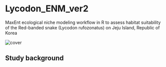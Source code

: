 # Lycodon_ENM_ver2
MaxEnt ecological niche modeling workflow in R to assess habitat suitability of the Red-banded snake (Lycodon rufozonatus) on Jeju Island, Republic of Korea

![cover](https://github.com/yucheols/Lycodon_ENM_ver2/assets/85914125/06b06949-4ca1-4504-a7c8-0a56e2cf880f)

Study background
-



